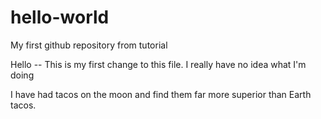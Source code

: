# hello-world
My first github repository from tutorial


Hello --
This is my first change to this file. 
I really have no idea what I'm doing


I have had tacos on the moon and find them far more superior than Earth tacos.

